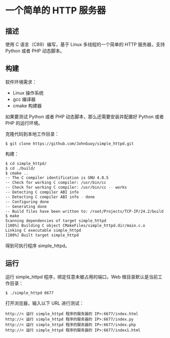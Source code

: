# 一个简单的 HTTP 服务器

## 描述

使用 C 语言（C89）编写，基于 Linux 多线程的一个简单的 HTTP 服务器，支持 Python 或者 PHP 动态脚本。

## 构建

软件环境需求：

* Linux 操作系统
* gcc 编译器
* cmake 构建器

如果要测试 Python 或者 PHP 动态脚本，那么还需要安装并配置好 Python 或者 PHP 的运行环境。

克隆代码到本地工作目录：

`$ git clone https://github.com/JohnGuoy/simple_httpd.git`

构建：

```bash
$ cd simple_httpd/
$ cd ./build/
$ cmake ..
-- The C compiler identification is GNU 4.8.5
-- Check for working C compiler: /usr/bin/cc
-- Check for working C compiler: /usr/bin/cc -- works
-- Detecting C compiler ABI info
-- Detecting C compiler ABI info - done
-- Configuring done
-- Generating done
-- Build files have been written to: /root/Projects/TCP-IP/24.2/build
$ make
Scanning dependencies of target simple_httpd
[100%] Building C object CMakeFiles/simple_httpd.dir/main.c.o
Linking C executable simple_httpd
[100%] Built target simple_httpd
```

得到可执行程序 simple_httpd。

## 运行

运行 simple_httpd 程序，绑定任意未被占用的端口，Web 根目录默认是当前工作目录：

`$ ./simple_httpd 6677`

打开浏览器，输入以下 URL 进行测试：

```url
http://< 运行 simple_httpd 程序的服务器的 IP>:6677/index.html
http://< 运行 simple_httpd 程序的服务器的 IP>:6677/index.py
http://< 运行 simple_httpd 程序的服务器的 IP>:6677/index.php
http://< 运行 simple_httpd 程序的服务器的 IP>:6677/index1.html
```
